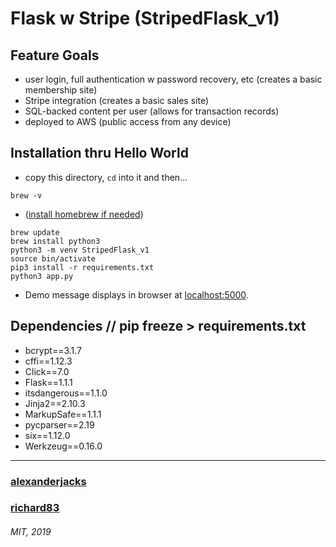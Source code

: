 # Flask w Stripe (StripedFlask_v1)

## Feature Goals
- user login, full authentication w password recovery, etc (creates a basic membership site)
- Stripe integration (creates a basic sales site)
- SQL-backed content per user (allows for transaction records)
- deployed to AWS (public access from any device)

## Installation thru Hello World
+ copy this directory, `cd` into it and then...

`brew -v`
+ ([install homebrew if needed](https://docs.brew.sh/Installation))
```
brew update
brew install python3
python3 -m venv StripedFlask_v1
source bin/activate
pip3 install -r requirements.txt
python3 app.py
```

+ Demo message displays in browser at [localhost:5000](localhost:5000).


## Dependencies // pip freeze > requirements.txt
+ bcrypt==3.1.7
+ cffi==1.12.3
+ Click==7.0
+ Flask==1.1.1
+ itsdangerous==1.1.0
+ Jinja2==2.10.3
+ MarkupSafe==1.1.1
+ pycparser==2.19
+ six==1.12.0
+ Werkzeug==0.16.0


_______
### [alexanderjacks](https://github.com/alexanderjacks)
### [richard83](https://github.com/Richand83)

###### MIT, 2019
